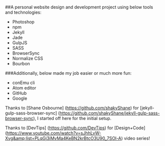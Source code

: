 ##A personal website design and development project using below tools and technologies:
- Photoshop
- npm
- Jekyll
- Jade
- GulpJS
- SASS
- BrowserSync
- Normalize CSS
- Bourbon

###Additionally, below made my job easier or much more fun:
- conEmu cli
- Atom editor
- GitHub
- Google

Thanks to [Shane Osbourne] (https://github.com/shakyShane) for [jekyll-gulp-sass-browser-sync] (https://github.com/shakyShane/jekyll-gulp-sass-browser-sync), I started off here for the initial setup.

Thanks to [DevTips] (https://github.com/DevTips) for [Design+Code] (https://www.youtube.com/watch?v=sJhhLvW-Xvg&amp;list=PLqGj3iMvMa4KeBN2krBtcO3U90_7SOl-A) video series!
